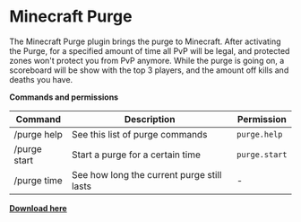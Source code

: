 # Minecraft Purge

The Minecraft Purge plugin brings the purge to Minecraft. After activating the Purge, for a specified amount of time all PvP will be legal, and protected zones won't protect you from PvP anymore. While the purge is going on, a scoreboard will be show with the top 3 players, and the amount off kills and deaths you have.

**Commands and permissions**

| Command | Description | Permission |
| ------ | ------ | ------ |
| /purge help | See this list of purge commands | ``` purge.help ``` |
| /purge start <time> | Start a purge for a certain time  | ``` purge.start ``` |
| /purge time | See how long the current purge still lasts | - |

**[Download here](https://github.com/Koennn/Purge/raw/master/releases/MCPurge.jar)**